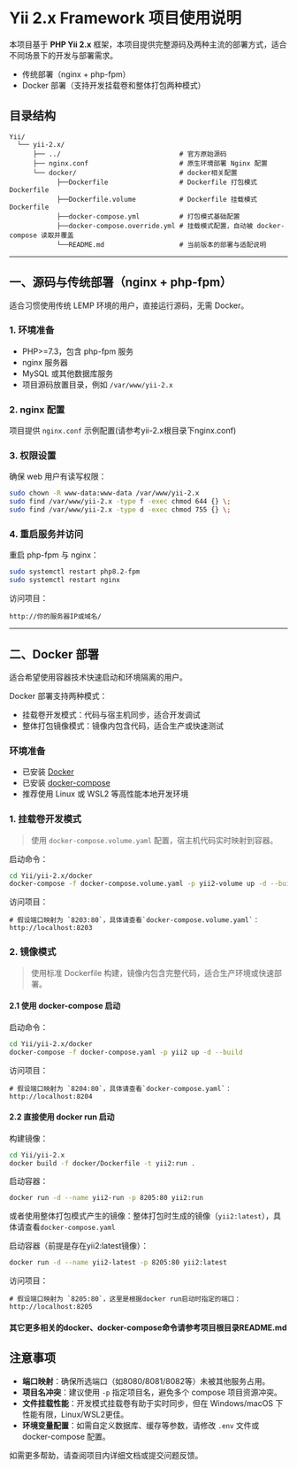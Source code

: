 # Yii 2.x Framework 项目使用说明

本项目基于 **PHP Yii 2.x** 框架，本项目提供完整源码及两种主流的部署方式，适合不同场景下的开发与部署需求。

- 传统部署（nginx + php-fpm）
- Docker 部署（支持开发挂载卷和整体打包两种模式）

## 目录结构

```text
Yii/
  └── yii-2.x/
      ├── ../                              # 官方原始源码
      ├── nginx.conf                       # 原生环境部署 Nginx 配置
      └── docker/                          # docker相关配置
            ├──Dockerfile                  # Dockerfile 打包模式Dockerfile
            ├──Dockerfile.volume           # Dockerfile 挂载模式Dockerfile
            ├──docker-compose.yml          # 打包模式基础配置
            ├──docker-compose.override.yml # 挂载模式配置，自动被 docker-compose 读取并覆盖
            └──README.md                   # 当前版本的部署与适配说明
```

---

## 一、源码与传统部署（nginx + php-fpm）

适合习惯使用传统 LEMP 环境的用户，直接运行源码，无需 Docker。

### 1. 环境准备

- PHP>=7.3，包含 php-fpm 服务
- nginx 服务器
- MySQL 或其他数据库服务
- 项目源码放置目录，例如 `/var/www/yii-2.x`

### 2. nginx 配置

项目提供 `nginx.conf` 示例配置(请参考yii-2.x根目录下nginx.conf)

### 3. 权限设置

确保 web 用户有读写权限：

```bash
sudo chown -R www-data:www-data /var/www/yii-2.x
sudo find /var/www/yii-2.x -type f -exec chmod 644 {} \;
sudo find /var/www/yii-2.x -type d -exec chmod 755 {} \;
```

### 4. 重启服务并访问

重启 php-fpm 与 nginx：

```bash
sudo systemctl restart php8.2-fpm
sudo systemctl restart nginx
```

访问项目：

```
http://你的服务器IP或域名/
```

---

## 二、Docker 部署

适合希望使用容器技术快速启动和环境隔离的用户。

Docker 部署支持两种模式：

- 挂载卷开发模式：代码与宿主机同步，适合开发调试
- 整体打包镜像模式：镜像内包含代码，适合生产或快速测试

### 环境准备

- 已安装 [Docker](https://docs.docker.com/get-docker/)
- 已安装 [docker-compose](https://docs.docker.com/compose/install/)
- 推荐使用 Linux 或 WSL2 等高性能本地开发环境

### 1. 挂载卷开发模式

> 使用 `docker-compose.volume.yaml` 配置，宿主机代码实时映射到容器。

启动命令：

```bash
cd Yii/yii-2.x/docker
docker-compose -f docker-compose.volume.yaml -p yii2-volume up -d --build
```

访问项目：

```
# 假设端口映射为 `8203:80`，具体请查看`docker-compose.volume.yaml`：
http://localhost:8203
```

### 2. 镜像模式

> 使用标准 Dockerfile 构建，镜像内包含完整代码，适合生产环境或快速部署。

#### 2.1 使用 docker-compose 启动

启动命令：

```bash
cd Yii/yii-2.x/docker
docker-compose -f docker-compose.yaml -p yii2 up -d --build
```

访问项目：

```
# 假设端口映射为 `8204:80`，具体请查看`docker-compose.yaml`：
http://localhost:8204
```

#### 2.2 直接使用 docker run 启动

构建镜像：

```bash
cd Yii/yii-2.x
docker build -f docker/Dockerfile -t yii2:run .
```

启动容器：

```bash
docker run -d --name yii2-run -p 8205:80 yii2:run
```

或者使用整体打包模式产生的镜像：整体打包时生成的镜像（`yii2:latest`），具体请查看`docker-compose.yaml`

启动容器（前提是存在yii2:latest镜像）：

```bash
docker run -d --name yii2-latest -p 8205:80 yii2:latest
```

访问项目：

```
# 假设端口映射为 `8205:80`，这里是根据docker run启动时指定的端口：
http://localhost:8205
```

#### 其它更多相关的docker、docker-compose命令请参考项目根目录README.md

## 注意事项

- **端口映射**：确保所选端口（如8080/8081/8082等）未被其他服务占用。
- **项目名冲突**：建议使用 `-p` 指定项目名，避免多个 compose 项目资源冲突。
- **文件挂载性能**：开发模式挂载卷有助于实时同步，但在 Windows/macOS 下性能有限，Linux/WSL2更佳。
- **环境变量配置**：如需自定义数据库、缓存等参数，请修改 `.env` 文件或 docker-compose 配置。

如需更多帮助，请查阅项目内详细文档或提交问题反馈。

